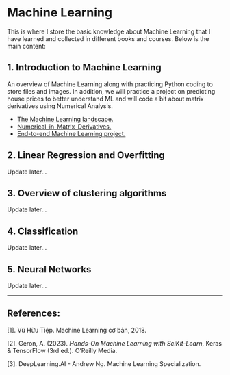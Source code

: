 # Machine Learning

This is where I store the basic knowledge about Machine Learning that I have learned and collected in different books and courses. Below is the main content:

## 1. Introduction to Machine Learning

An overview of Machine Learning along with practicing Python coding to store files and images. In addition, we will practice a project on predicting house prices to better understand ML and will code a bit about matrix derivatives using Numerical Analysis.

+ [The Machine Learning landscape.](https://github.com/letruongzzio/Machine-Learning/blob/main/1%20-%20Introduction%20to%20Machine%20Learning/The%20Machine%20Learning%20landscape.ipynb)
+ [Numerical_in_Matrix_Derivatives.](https://github.com/letruongzzio/Machine-Learning/blob/main/1%20-%20Introduction%20to%20Machine%20Learning/Numerical_in_Matrix_Derivatives.ipynb)
+ [End-to-end Machine Learning project.](https://github.com/letruongzzio/Machine-Learning/blob/main/1%20-%20Introduction%20to%20Machine%20Learning/End-to-end%20Machine%20Learning%20project.ipynb)

## 2. Linear Regression and Overfitting

Update later...

## 3. Overview of clustering algorithms

Update later...

## 4. Classification

Update later...

## 5. Neural Networks

Update later...
___
## **References:**

$[1].$ Vũ Hữu Tiệp. Machine Learning cơ bản, 2018.

$[2].$ Géron, A. (2023). *Hands-On Machine Learning with SciKit-Learn*, Keras & TensorFlow (3rd ed.). O’Reilly Media.

$[3].$ DeepLearning.AI - Andrew Ng. Machine Learning Specialization.
